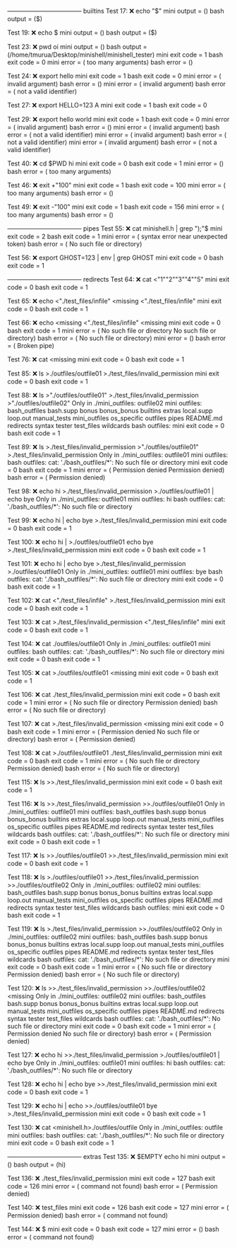 ———————————— builtins
Test  17: ❌ echo "$"
mini output = ()
bash output = ($)

Test  19: ❌ echo $
mini output = ()
bash output = ($)

Test  23: ❌ pwd oi
mini output = ()
bash output = (/home/tmurua/Desktop/minishell/minishell_tester)
mini exit code = 1
bash exit code = 0
mini error = ( too many arguments)
bash error = ()

Test  24: ❌ export hello
mini exit code = 1
bash exit code = 0
mini error = ( invalid argument)
bash error = ()
mini error = ( invalid argument)
bash error = ( not a valid identifier)

Test  27: ❌ export HELLO=123 A
mini exit code = 1
bash exit code = 0

Test  29: ❌ export hello world
mini exit code = 1
bash exit code = 0
mini error = ( invalid argument)
bash error = ()
mini error = ( invalid argument)
bash error = ( not a valid identifier)
mini error = ( invalid argument)
bash error = ( not a valid identifier)
mini error = ( invalid argument)
bash error = ( not a valid identifier)

Test  40: ❌ cd $PWD hi
mini exit code = 0
bash exit code = 1
mini error = ()
bash error = ( too many arguments)

Test  46: ❌ exit +"100"
mini exit code = 1
bash exit code = 100
mini error = ( too many arguments)
bash error = ()

Test  49: ❌ exit -"100"
mini exit code = 1
bash exit code = 156
mini error = ( too many arguments)
bash error = ()

———————————— pipes
Test  55: ❌ cat minishell.h | grep ");"$
mini exit code = 2
bash exit code = 1
mini error = ( syntax error near unexpected token)
bash error = ( No such file or directory)

Test  56: ❌ export GHOST=123 | env | grep GHOST
mini exit code = 0
bash exit code = 1

———————————— redirects
Test  64: ❌ cat <"1""2""3""4""5"
mini exit code = 0
bash exit code = 1

Test  65: ❌ echo <"./test_files/infile" <missing <"./test_files/infile"
mini exit code = 0
bash exit code = 1

Test  66: ❌ echo <missing <"./test_files/infile" <missing
mini exit code = 0
bash exit code = 1
mini error = ( No such file or directory No such file or directory)
bash error = ( No such file or directory)
mini error = ()
bash error = ( Broken pipe)

Test  76: ❌ cat <missing
mini exit code = 0
bash exit code = 1

Test  85: ❌ ls >./outfiles/outfile01 >./test_files/invalid_permission
mini exit code = 0
bash exit code = 1

Test  88: ❌ ls >"./outfiles/outfile01" >./test_files/invalid_permission >"./outfiles/outfile02"
Only in ./mini_outfiles: outfile02
mini outfiles:
bash_outfiles
bash.supp
bonus
bonus_bonus
builtins
extras
local.supp
loop.out
manual_tests
mini_outfiles
os_specific
outfiles
pipes
README.md
redirects
syntax
tester
test_files
wildcards
bash outfiles:
mini exit code = 0
bash exit code = 1

Test  89: ❌ ls >./test_files/invalid_permission >"./outfiles/outfile01" >./test_files/invalid_permission
Only in ./mini_outfiles: outfile01
mini outfiles:
bash outfiles:
cat: './bash_outfiles/*': No such file or directory
mini exit code = 0
bash exit code = 1
mini error = ( Permission denied Permission denied)
bash error = ( Permission denied)

Test  98: ❌ echo hi >./test_files/invalid_permission >./outfiles/outfile01 | echo bye
Only in ./mini_outfiles: outfile01
mini outfiles:
hi
bash outfiles:
cat: './bash_outfiles/*': No such file or directory

Test  99: ❌ echo hi | echo bye >./test_files/invalid_permission
mini exit code = 0
bash exit code = 1

Test 100: ❌ echo hi | >./outfiles/outfile01 echo bye >./test_files/invalid_permission
mini exit code = 0
bash exit code = 1

Test 101: ❌ echo hi | echo bye >./test_files/invalid_permission >./outfiles/outfile01
Only in ./mini_outfiles: outfile01
mini outfiles:
bye
bash outfiles:
cat: './bash_outfiles/*': No such file or directory
mini exit code = 0
bash exit code = 1

Test 102: ❌ cat <"./test_files/infile" >./test_files/invalid_permission
mini exit code = 0
bash exit code = 1

Test 103: ❌ cat >./test_files/invalid_permission <"./test_files/infile"
mini exit code = 0
bash exit code = 1

Test 104: ❌ cat <missing >./outfiles/outfile01
Only in ./mini_outfiles: outfile01
mini outfiles:
bash outfiles:
cat: './bash_outfiles/*': No such file or directory
mini exit code = 0
bash exit code = 1

Test 105: ❌ cat >./outfiles/outfile01 <missing
mini exit code = 0
bash exit code = 1

Test 106: ❌ cat <missing >./test_files/invalid_permission
mini exit code = 0
bash exit code = 1
mini error = ( No such file or directory Permission denied)
bash error = ( No such file or directory)

Test 107: ❌ cat >./test_files/invalid_permission <missing
mini exit code = 0
bash exit code = 1
mini error = ( Permission denied No such file or directory)
bash error = ( Permission denied)

Test 108: ❌ cat >./outfiles/outfile01 <missing >./test_files/invalid_permission
mini exit code = 0
bash exit code = 1
mini error = ( No such file or directory Permission denied)
bash error = ( No such file or directory)

Test 115: ❌ ls >>./test_files/invalid_permission
mini exit code = 0
bash exit code = 1

Test 116: ❌ ls >>./test_files/invalid_permission >>./outfiles/outfile01
Only in ./mini_outfiles: outfile01
mini outfiles:
bash_outfiles
bash.supp
bonus
bonus_bonus
builtins
extras
local.supp
loop.out
manual_tests
mini_outfiles
os_specific
outfiles
pipes
README.md
redirects
syntax
tester
test_files
wildcards
bash outfiles:
cat: './bash_outfiles/*': No such file or directory
mini exit code = 0
bash exit code = 1

Test 117: ❌ ls >>./outfiles/outfile01 >>./test_files/invalid_permission
mini exit code = 0
bash exit code = 1

Test 118: ❌ ls >./outfiles/outfile01 >>./test_files/invalid_permission >>./outfiles/outfile02
Only in ./mini_outfiles: outfile02
mini outfiles:
bash_outfiles
bash.supp
bonus
bonus_bonus
builtins
extras
local.supp
loop.out
manual_tests
mini_outfiles
os_specific
outfiles
pipes
README.md
redirects
syntax
tester
test_files
wildcards
bash outfiles:
mini exit code = 0
bash exit code = 1

Test 119: ❌ ls <missing >>./test_files/invalid_permission >>./outfiles/outfile02
Only in ./mini_outfiles: outfile02
mini outfiles:
bash_outfiles
bash.supp
bonus
bonus_bonus
builtins
extras
local.supp
loop.out
manual_tests
mini_outfiles
os_specific
outfiles
pipes
README.md
redirects
syntax
tester
test_files
wildcards
bash outfiles:
cat: './bash_outfiles/*': No such file or directory
mini exit code = 0
bash exit code = 1
mini error = ( No such file or directory Permission denied)
bash error = ( No such file or directory)

Test 120: ❌ ls >>./test_files/invalid_permission >>./outfiles/outfile02 <missing
Only in ./mini_outfiles: outfile02
mini outfiles:
bash_outfiles
bash.supp
bonus
bonus_bonus
builtins
extras
local.supp
loop.out
manual_tests
mini_outfiles
os_specific
outfiles
pipes
README.md
redirects
syntax
tester
test_files
wildcards
bash outfiles:
cat: './bash_outfiles/*': No such file or directory
mini exit code = 0
bash exit code = 1
mini error = ( Permission denied No such file or directory)
bash error = ( Permission denied)

Test 127: ❌ echo hi >>./test_files/invalid_permission >./outfiles/outfile01 | echo bye
Only in ./mini_outfiles: outfile01
mini outfiles:
hi
bash outfiles:
cat: './bash_outfiles/*': No such file or directory

Test 128: ❌ echo hi | echo bye >>./test_files/invalid_permission
mini exit code = 0
bash exit code = 1

Test 129: ❌ echo hi | echo >>./outfiles/outfile01 bye >./test_files/invalid_permission
mini exit code = 0
bash exit code = 1

Test 130: ❌ cat <minishell.h>./outfiles/outfile
Only in ./mini_outfiles: outfile
mini outfiles:
bash outfiles:
cat: './bash_outfiles/*': No such file or directory
mini exit code = 0
bash exit code = 1

———————————— extras
Test 135: ❌ $EMPTY echo hi
mini output = ()
bash output = (hi)

Test 136: ❌ ./test_files/invalid_permission
mini exit code = 127
bash exit code = 126
mini error = ( command not found)
bash error = ( Permission denied)

Test 140: ❌ test_files
mini exit code = 126
bash exit code = 127
mini error = ( Permission denied)
bash error = ( command not found)

Test 144: ❌ $
mini exit code = 0
bash exit code = 127
mini error = ()
bash error = ( command not found)

